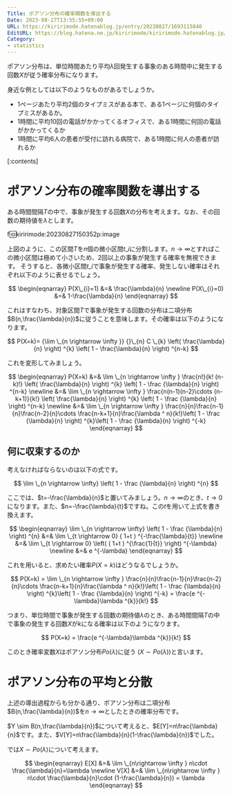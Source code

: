 ```yaml
---
Title: ポアソン分布の確率関数を導出する
Date: 2023-08-27T13:55:55+09:00
URL: https://kiririmode.hatenablog.jp/entry/20230827/1693115840
EditURL: https://blog.hatena.ne.jp/kiririmode/kiririmode.hatenablog.jp/atom/entry/820878482962091879
Category:
- statistics
---
```


ポアソン分布は、単位時間あたり平均$\lambda$回発生する事象のある時間中に発生する回数$X$が従う確率分布になります。

身近な例としては以下のようなものがあるでしょうか。

- 1ページあたり平均2個のタイプミスがある本で、ある1ページに何個のタイプミスがあるか。
- 1時間に平均10回の電話がかかってくるオフィスで、ある1時間に何回の電話がかかってくるか
- 1時間に平均6人の患者が受付に訪れる病院で、ある1時間に何人の患者が訪れるか

[:contents]

# ポアソン分布の確率関数を導出する

ある時間間隔$T$の中で、事象が発生する回数$X$の分布を考えます。なお、その回数の期待値を$\lambda$とします。

f:id:kiririmode:20230827150352p:image

上図のように、この区間$T$を$n$個の微小区間$t\_{i}$に分割します。$n \rightarrow \infty$とすればこの微小区間は極めて小さいため、2回以上の事象が発生する確率を無視できます。
そうすると、各微小区間$t\_{i}$で事象が発生する確率、発生しない確率はそれぞれ以下のように表せるでしょう。

$$
\begin{eqnarray}
P(X\_{i}=1) &=& \frac{\lambda}{n} \newline
P(X\_{i}=0) &=& 1-\frac{\lambda}{n}
\end{eqnarray}
$$

これはすなわち、対象区間$T$で事象が発生する回数の分布は二項分布$B(n,\frac{\lambda}{n})$に従うことを意味します。その確率は以下のようになります。

$$
P(X=k)= {\lim \_{n \rightarrow \infty }} {}\_{n} C \_{k} \left( \frac{\lambda}{n} \right) ^{k} \left( 1 - \frac{\lambda}{n} \right) ^{n-k}
$$

これを変形してみましょう。

$$
\begin{eqnarray}
P(X=k) &=& \lim \_{n \rightarrow \infty } \frac{n!}{k! (n-k)!} \left( \frac{\lambda}{n} \right) ^{k} \left( 1 - \frac {\lambda}{n} \right) ^{n-k} \newline
 &=& \lim \_{n \rightarrow \infty } \frac{n(n-1)(n-2)\cdots (n-k+1)}{k!} \left( \frac{\lambda}{n} \right) ^{k} \left( 1 - \frac {\lambda}{n} \right) ^{n-k} \newline
 &=& \lim \_{n \rightarrow \infty } \frac{n}{n}\frac{n-1}{n}\frac{n-2}{n}\cdots \frac{n-k+1}{n}\frac{\lambda ^ n}{k!}\left( 1 - \frac {\lambda}{n} \right) ^{k}\left( 1 - \frac {\lambda}{n} \right) ^{-k}
\end{eqnarray}
$$

## 何に収束するのか

考えなければならないのは以下の式です。

$$
\lim \_{n \rightarrow \infty} \left( 1 - \frac {\lambda}{n} \right) ^{n}
$$

ここでは、$t=-\frac{\lambda}{n}$と置いてみましょう。$n \rightarrow \infty$のとき、$t \rightarrow 0$になります。また、$n=-\frac{\lambda}{t}$ですね。この$t$を用いて上式を書き換えます。

$$
\begin{eqnarray}
\lim \_{n \rightarrow \infty} \left( 1 - \frac {\lambda}{n} \right) ^{n} &=& \lim \_{t \rightarrow 0} ( 1+t ) ^{-\frac{\lambda}{t}} \newline
&=& \lim \_{t \rightarrow 0} \left( ( 1+t ) ^{\frac{1}{t}} \right) ^{-\lambda} \newline
&=& e ^{-\lambda}
\end{eqnarray}
$$

これを用いると、求めたい確率$P(X=k)$はどうなるでしょうか。

$$
P(X=k) = \lim \_{n \rightarrow \infty } \frac{n}{n}\frac{n-1}{n}\frac{n-2}{n}\cdots \frac{n-k+1}{n}\frac{\lambda ^ n}{k!}\left( 1 - \frac {\lambda}{n} \right) ^{k}\left( 1 - \frac {\lambda}{n} \right) ^{-k} = \frac{e ^{-\lambda}\lambda ^{k}}{k!}
$$

つまり、単位時間で事象が発生する回数の期待値$\lambda$のとき、ある時間間隔$T$の中で事象の発生する回数$X$が$k$になる確率は以下のようになります。

$$
P(X=k) = \frac{e ^{-\lambda}\lambda ^{k}}{k!}
$$

このとき確率変数$X$はポアソン分布$Po(\lambda)$に従う ($X \sim Po(\lambda)$)と言います。

# ポアソン分布の平均と分散

上述の導出過程からも分かる通り、ポアソン分布は二項分布$B(n,\frac{\lambda}{n})$を$n \rightarrow \infty$としたときの確率分布です。

$Y \sim B(n,\frac{\lambda}{n})$について考えると、$E[Y]=n\frac{\lambda}{n}$です。また、$V[Y]=n\frac{\lambda}{n}(1-\frac{\lambda}{n})$でした。

では$X \sim Po(\lambda)$について考えます。

$$
\begin{eqnarray}
E[X] &=& \lim \_{n\rightarrow \infty } n\cdot \frac{\lambda}{n}=\lambda \newline
V[X] &=& \lim \_{n\rightarrow \infty } n\cdot \frac{\lambda}{n}\cdot (1-\frac{\lambda}{n}) = \lambda
\end{eqnarray}
$$

